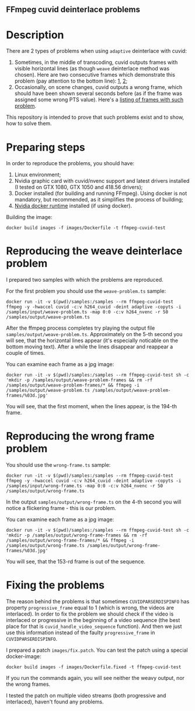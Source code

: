 FFmpeg cuvid deinterlace problems
---

# <a name="about"></a>Description

There are 2 types of problems when using `adaptive` deinterlace with cuvid:

1. Sometimes, in the middle of transcoding, cuvid outputs frames with visible horizontal lines (as though `weave` deinterlace method was chosen). Here are two consecutive frames which demonstrate this problem (pay attention to the bottom line): [1](https://raw.githubusercontent.com/Svechnikov/ffmpeg-cuda-deinterlace-problems/master/screens/weave-problem-examples/193.jpg), [2](https://raw.githubusercontent.com/Svechnikov/ffmpeg-cuda-deinterlace-problems/master/screens/weave-problem-examples/194.jpg);
2. Occasionally, on scene changes, cuvid outputs a wrong frame, which should have been shown several seconds before (as if the frame was assigned some wrong PTS value). Here's a [listing of frames with such problem](https://raw.githubusercontent.com/Svechnikov/ffmpeg-cuda-deinterlace-problems/master/screens/wrong-frame-example/153.png).

This repository is intended to prove that such problems exist and to show, how to solve them.

# <a name="preparing"></a>Preparing steps

In order to reproduce the problems, you should have:

1. Linux environment;
2. Nvidia graphic card with cuvid/nvenc support and latest drivers installed (I tested on GTX 1080, GTX 1050 and 418.56 drivers);
3. Docker installed (for building and running FFmpeg). Using docker is not mandatory, but recommended, as it simplifies the process of building;
4. [Nvidia docker runtime](https://github.com/NVIDIA/nvidia-docker/) installed (if using docker).

Building the image:

`docker build images -f images/Dockerfile -t ffmpeg-cuvid-test`

# <a name="running"></a>Reproducing the weave deinterlace problem

I prepared two samples with which the problems are reproduced.

For the first problem you should use the `weave-problem.ts` sample:

`docker run -it -v $(pwd)/samples:/samples --rm ffmpeg-cuvid-test ffmpeg -y -hwaccel cuvid -c:v h264_cuvid -deint adaptive -copyts -i /samples/input/weave-problem.ts -map 0:0 -c:v h264_nvenc -r 50 /samples/output/weave-problem.ts`

After the ffmpeg process completes try playing the output file `samples/output/weave-problem.ts`.
Approximately on the 5-th second you will see, that the horizontal lines appear (it's especially noticable on the bottom moving text).
After a while the lines disappear and reappear a couple of times.

You can examine each frame as a jpg image:

`docker run -it -v $(pwd)/samples:/samples --rm ffmpeg-cuvid-test sh -c 'mkdir -p /samples/output/weave-problem-frames && rm -rf /samples/output/weave-problem-frames/* && ffmpeg -i /samples/output/weave-problem.ts /samples/output/weave-problem-frames/%03d.jpg'`

You will see, that the first moment, when the lines appear, is the 194-th frame.

# <a name="running"></a>Reproducing the wrong frame problem

You should use the `wrong-frame.ts` sample:

`docker run -it -v $(pwd)/samples:/samples --rm ffmpeg-cuvid-test ffmpeg -y -hwaccel cuvid -c:v h264_cuvid -deint adaptive -copyts -i /samples/input/wrong-frame.ts -map 0:0 -c:v h264_nvenc -r 50 /samples/output/wrong-frame.ts`

In the output `samples/output/wrong-frame.ts` on the 4-th second you will notice a flickering frame - this is our problem.

You can examine each frame as a jpg image:

`docker run -it -v $(pwd)/samples:/samples --rm ffmpeg-cuvid-test sh -c 'mkdir -p /samples/output/wrong-frame-frames && rm -rf /samples/output/wrong-frame-frames/* && ffmpeg -i /samples/output/wrong-frame.ts /samples/output/wrong-frame-frames/%03d.jpg'`

You will see, that the 153-rd frame is out of the sequence.

# <a name="running"></a>Fixing the problems

The reason behind the problems is that sometimes `CUVIDPARSERDISPINFO` has property `progressive_frame` equal to 1 (which is wrong, the videos are interlaced).
In order to fix the problem we should check if the video is interlaced or progressive in the beginning of a video sequence (the best place for that is `cuvid_handle_video_sequence` function).
And then we just use this information instead of the faulty `progressive_frame` in `CUVIDPARSERDISPINFO`.

I prepared a patch `images/fix.patch`. You can test the patch using a special docker-image:

`docker build images -f images/Dockerfile.fixed -t ffmpeg-cuvid-test`

If you run the commands again, you will see neither the weavy output, nor the wrong frames.

I tested the patch on multiple video streams (both progressive and interlaced), haven't found any problems.
